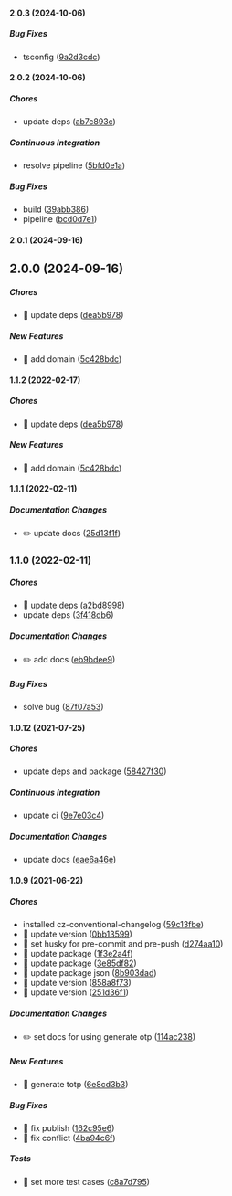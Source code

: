 #### 2.0.3 (2024-10-06)

##### Bug Fixes

*  tsconfig ([9a2d3cdc](https://github.com/miladezzat/gen-totp/commit/9a2d3cdcc3d5cd7aa0e174b3ae62903c78f9e7b4))

#### 2.0.2 (2024-10-06)

##### Chores

*  update deps ([ab7c893c](https://github.com/miladezzat/gen-totp/commit/ab7c893cde9a6cfebef8d7bab2b763fc5d97d35f))

##### Continuous Integration

*  resolve pipeline ([5bfd0e1a](https://github.com/miladezzat/gen-totp/commit/5bfd0e1af919eb461c70cf7795fd23938a946362))

##### Bug Fixes

*  build ([39abb386](https://github.com/miladezzat/gen-totp/commit/39abb38663d60152371eae60d10e1a7ce26316bd))
*  pipeline ([bcd0d7e1](https://github.com/miladezzat/gen-totp/commit/bcd0d7e1d7741fdd84a760c1bbd9b17e9a28bd93))

#### 2.0.1 (2024-09-16)

## 2.0.0 (2024-09-16)

##### Chores

*  🤖 update deps ([dea5b978](https://github.com/miladezzat/gen-totp/commit/dea5b978f8548531847446d4999be63d03f9cee6))

##### New Features

*  🎸 add domain ([5c428bdc](https://github.com/miladezzat/gen-totp/commit/5c428bdc9804e0da226eaa4381d3f5523fd8a4c8))

#### 1.1.2 (2022-02-17)

##### Chores

*  🤖 update deps ([dea5b978](https://github.com/miladezzat/gen-totp/commit/dea5b978f8548531847446d4999be63d03f9cee6))

##### New Features

*  🎸 add domain ([5c428bdc](https://github.com/miladezzat/gen-totp/commit/5c428bdc9804e0da226eaa4381d3f5523fd8a4c8))

#### 1.1.1 (2022-02-11)

##### Documentation Changes

*  ✏️ update docs ([25d13f1f](https://github.com/miladezzat/gen-totp/commit/25d13f1f403e3980906d9381006de4fc1e25c7e3))

### 1.1.0 (2022-02-11)

##### Chores

*  🤖 update deps ([a2bd8998](https://github.com/miladezzat/gen-totp/commit/a2bd8998ad386b89bdd4ea883dd2a0d4687070e8))
*  update deps ([3f418db6](https://github.com/miladezzat/gen-totp/commit/3f418db68f1b8d91b492a87dc66fff6af4de5af9))

##### Documentation Changes

*  ✏️ add docs ([eb9bdee9](https://github.com/miladezzat/gen-totp/commit/eb9bdee9e4638623bf2aa57bf60f16de72b6ef93))

##### Bug Fixes

*  solve bug ([87f07a53](https://github.com/miladezzat/gen-totp/commit/87f07a53fc417f16cf1b969971c11e541c318344))

#### 1.0.12 (2021-07-25)

##### Chores

*  update deps and package ([58427f30](https://github.com/miladezzat/gen-totp/commit/58427f30c25f247d0bf8735897be5ff33fb26411))

##### Continuous Integration

*  update ci ([9e7e03c4](https://github.com/miladezzat/gen-totp/commit/9e7e03c4ee86c4077abbc56d4c5993572a145065))

##### Documentation Changes

*  update docs ([eae6a46e](https://github.com/miladezzat/gen-totp/commit/eae6a46e807ef162d19d6bd2bb8335a3cb097193))

#### 1.0.9 (2021-06-22)

##### Chores

*  installed cz-conventional-changelog ([59c13fbe](https://github.com/miladezzat/gen-totp/commit/59c13fbe13a4080883fcffc84d2593e1a61a79df))
*  🤖 update version ([0bb13599](https://github.com/miladezzat/gen-totp/commit/0bb13599ad9c6564e499453afdc6567af9b077ac))
*  🤖 set husky for pre-commit and pre-push ([d274aa10](https://github.com/miladezzat/gen-totp/commit/d274aa10b1af8700347f1f79ddcf6a45f72e5639))
*  🤖 update package ([1f3e2a4f](https://github.com/miladezzat/gen-totp/commit/1f3e2a4fef961be0336eccf37d234310b21da865))
*  🤖 update package ([3e85df82](https://github.com/miladezzat/gen-totp/commit/3e85df824199575c757ffb4f5a221d4b1c1ac75d))
*  🤖 update package json ([8b903dad](https://github.com/miladezzat/gen-totp/commit/8b903dad59a665753a44ae9c3c9b0457023ff6cc))
*  🤖 update version ([858a8f73](https://github.com/miladezzat/gen-totp/commit/858a8f731b5e59c0ade14ae84ba36c2693fd677c))
*  🤖 update version ([251d36f1](https://github.com/miladezzat/gen-totp/commit/251d36f1f9c9e6d7230f828c4299141124eda9c4))

##### Documentation Changes

*  ✏️ set docs for using generate otp ([114ac238](https://github.com/miladezzat/gen-totp/commit/114ac2384c698d1fe6c7f0f5dc06adcc71371464))

##### New Features

*  🎸 generate totp ([6e8cd3b3](https://github.com/miladezzat/gen-totp/commit/6e8cd3b3b1e903e18f5e2cac060b0446ae3e6c82))

##### Bug Fixes

*  🐛 fix publish ([162c95e6](https://github.com/miladezzat/gen-totp/commit/162c95e6f4544ccaf9cab24ca75816c361f5ce9e))
*  🐛 fix conflict ([4ba94c6f](https://github.com/miladezzat/gen-totp/commit/4ba94c6fde5152da8846f1911d31dd528f98ac7e))

##### Tests

*  💍 set more test cases ([c8a7d795](https://github.com/miladezzat/gen-totp/commit/c8a7d795296b6bf20e4d20a9ef2a8a8d963fdcc3))

